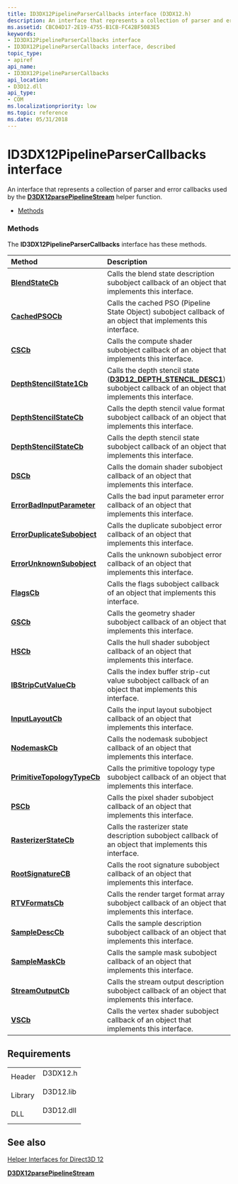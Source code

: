 ```yaml
---
title: ID3DX12PipelineParserCallbacks interface (D3DX12.h)
description: An interface that represents a collection of parser and error callbacks used by the D3DX12parsePipelineStream helper function.
ms.assetid: CBC04D17-2E19-4755-B1CB-FC42BF5083E5
keywords:
- ID3DX12PipelineParserCallbacks interface
- ID3DX12PipelineParserCallbacks interface, described
topic_type:
- apiref
api_name:
- ID3DX12PipelineParserCallbacks
api_location:
- D3D12.dll
api_type:
- COM
ms.localizationpriority: low
ms.topic: reference
ms.date: 05/31/2018
---
```


# ID3DX12PipelineParserCallbacks interface

An interface that represents a collection of parser and error callbacks used by the [**D3DX12parsePipelineStream**](d3dx12parsepipelinestream.md) helper function.

-   [Methods](#methods)

### Methods

The **ID3DX12PipelineParserCallbacks** interface has these methods.



| Method                                                                                    | Description                                                                                                                                                                  |
|:------------------------------------------------------------------------------------------|:-----------------------------------------------------------------------------------------------------------------------------------------------------------------------------|
| [**BlendStateCb**](id3dx12pipelineparsercallbacks-blendstatecb.md)                       | Calls the blend state description subobject callback of an object that implements this interface.<br/>                                                                 |
| [**CachedPSOCb**](id3dx12pipelineparsercallbacks-cachedpsocb.md)                         | Calls the cached PSO (Pipeline State Object) subobject callback of an object that implements this interface.<br/>                                                      |
| [**CSCb**](id3dx12pipelineparsercallbacks-cscb.md)                                       | Calls the compute shader subobject callback of an object that implements this interface.<br/>                                                                          |
| [**DepthStencilState1Cb**](id3dx12pipelineparsercallbacks-depthstencilstate1cb.md)       | Calls the depth stencil state ([**D3D12\_DEPTH\_STENCIL\_DESC1**](/windows/desktop/api/d3d12/ns-d3d12-d3d12_depth_stencil_desc1)) subobject callback of an object that implements this interface.<br/> |
| [**DepthStencilStateCb**](id3dx12pipelineparsercallbacks-dsvformatcb.md)                 | Calls the depth stencil value format subobject callback of an object that implements this interface.<br/>                                                              |
| [**DepthStencilStateCb**](id3dx12pipelineparsercallbacks-depthstencilstatecb.md)         | Calls the depth stencil state subobject callback of an object that implements this interface.<br/>                                                                     |
| [**DSCb**](id3dx12pipelineparsercallbacks-dscb.md)                                       | Calls the domain shader subobject callback of an object that implements this interface.<br/>                                                                           |
| [**ErrorBadInputParameter**](id3dx12pipelineparsercallbacks-errorbadinputparameter.md)   | Calls the bad input parameter error callback of an object that implements this interface.<br/>                                                                         |
| [**ErrorDuplicateSubobject**](id3dx12pipelineparsercallbacks-errorduplicatesubobject.md) | Calls the duplicate subobject error callback of an object that implements this interface.<br/>                                                                         |
| [**ErrorUnknownSubobject**](id3dx12pipelineparsercallbacks-errorunknownsubobject.md)     | Calls the unknown subobject error callback of an object that implements this interface.<br/>                                                                           |
| [**FlagsCb**](id3dx12pipelineparsercallbacks-flagscb.md)                                 | Calls the flags subobject callback of an object that implements this interface.<br/>                                                                                   |
| [**GSCb**](id3dx12pipelineparsercallbacks-gscb.md)                                       | Calls the geometry shader subobject callback of an object that implements this interface.<br/>                                                                         |
| [**HSCb**](id3dx12pipelineparsercallbacks-hscb.md)                                       | Calls the hull shader subobject callback of an object that implements this interface.<br/>                                                                             |
| [**IBStripCutValueCb**](id3dx12pipelineparsercallbacks-ibstripcutvaluecb.md)             | Calls the index buffer strip-cut value subobject callback of an object that implements this interface.<br/>                                                            |
| [**InputLayoutCb**](id3dx12pipelineparsercallbacks-inputlayoutcb.md)                     | Calls the input layout subobject callback of an object that implements this interface.<br/>                                                                            |
| [**NodemaskCb**](id3dx12pipelineparsercallbacks-nodemaskcb.md)                           | Calls the nodemask subobject callback of an object that implements this interface.<br/>                                                                                |
| [**PrimitiveTopologyTypeCb**](id3dx12pipelineparsercallbacks-primitivetopologytypecb.md) | Calls the primitive topology type subobject callback of an object that implements this interface.<br/>                                                                 |
| [**PSCb**](id3dx12pipelineparsercallbacks-pscb.md)                                       | Calls the pixel shader subobject callback of an object that implements this interface.<br/>                                                                            |
| [**RasterizerStateCb**](id3dx12pipelineparsercallbacks-rasterizerstatecb.md)             | Calls the rasterizer state description subobject callback of an object that implements this interface.<br/>                                                            |
| [**RootSignatureCB**](id3dx12pipelineparsercallbacks-rootsignaturecb.md)                 | Calls the root signature subobject callback of an object that implements this interface.<br/>                                                                          |
| [**RTVFormatsCb**](id3dx12pipelineparsercallbacks-rtvformatscb.md)                       | Calls the render target format array subobject callback of an object that implements this interface.<br/>                                                              |
| [**SampleDescCb**](id3dx12pipelineparsercallbacks-sampledesccb.md)                       | Calls the sample description subobject callback of an object that implements this interface.<br/>                                                                      |
| [**SampleMaskCb**](id3dx12pipelineparsercallbacks-samplemaskcb.md)                       | Calls the sample mask subobject callback of an object that implements this interface.<br/>                                                                             |
| [**StreamOutputCb**](id3dx12pipelineparsercallbacks-streamoutputcb.md)                   | Calls the stream output description subobject callback of an object that implements this interface.<br/>                                                               |
| [**VSCb**](id3dx12pipelineparsercallbacks-vscb.md)                                       | Calls the vertex shader subobject callback of an object that implements this interface.<br/>                                                                           |



 

## Requirements



|                    |                                                                                      |
|--------------------|--------------------------------------------------------------------------------------|
| Header<br/>  | <dl> <dt>D3DX12.h</dt> </dl>  |
| Library<br/> | <dl> <dt>D3D12.lib</dt> </dl> |
| DLL<br/>     | <dl> <dt>D3D12.dll</dt> </dl> |



## See also

<dl> <dt>

[Helper Interfaces for Direct3D 12](helper-interfaces-for-d3d12.md)
</dt> <dt>

[**D3DX12parsePipelineStream**](d3dx12parsepipelinestream.md)
</dt> </dl>

 

 





